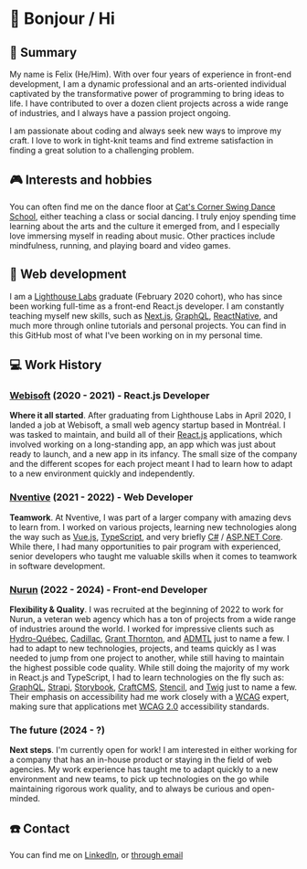 # :wave: Bonjour / Hi

## :pushpin: Summary

My name is Felix (He/Him). With over four years of experience in front-end development, I am a dynamic professional and an arts-oriented individual captivated by the transformative power of programming to bring ideas to life. I have contributed to over a dozen client projects across a wide range of industries, and I always have a passion project ongoing.

I am passionate about coding and always seek new ways to improve my craft. I love to work in tight-knit teams and find extreme satisfaction in finding a great solution to a challenging problem.

## :video_game: Interests and hobbies

You can often find me on the dance floor at [Cat's Corner Swing Dance School](https://www.catscorner.ca/en/), either teaching a class or social dancing. I truly enjoy spending time learning about the arts and the culture it emerged from, and I especially love immersing myself in reading about music. Other practices include mindfulness, running, and playing board and video games.

## :rocket: Web development 

I am a [Lighthouse Labs](https://www.lighthouselabs.ca/) graduate (February 2020 cohort), who has since been working full-time as a front-end React.js developer. I am constantly teaching myself new skills, such as [Next.js](https://nextjs.org/), [GraphQL](https://graphql.org/), [ReactNative](https://reactnative.dev/), and much more through online tutorials and personal projects. You can find in this GitHub most of what I've been working on in my personal time.

## 💻 Work History

### [Webisoft](https://webisoft.com/) (2020 - 2021) - React.js Developer
__Where it all started__.
After graduating from Lighthouse Labs in April 2020, I landed a job at Webisoft, a small web agency startup based in Montréal. I was tasked to maintain, and build all of their [React.js](https://react.dev/) applications, which involved working on a long-standing app, an app which was just about ready to launch, and a new app in its infancy. The small size of the company and the different scopes for each project meant I had to learn how to adapt to a new environment quickly and independently.  

### [Nventive](https://nventive.com/en/) (2021 - 2022) - Web Developer
__Teamwork__.
At Nventive, I was part of a larger company with amazing devs to learn from. I worked on various projects, learning new technologies along the way such as [Vue.js](https://vuejs.org/), [TypeScript](https://www.typescriptlang.org/), and very briefly [C#](https://dotnet.microsoft.com/en-us/languages/csharp) / [ASP.NET Core](https://dotnet.microsoft.com/en-us/apps/aspnet). While there, I had many opportunities to pair program with experienced, senior developers who taught me valuable skills when it comes to teamwork in software development.

### [Nurun](https://www.nurun.com/) (2022 - 2024) - Front-end Developer
__Flexibility & Quality__. I was recruited at the beginning of 2022 to work for Nurun, a veteran web agency which has a ton of projects from a wide range of industries around the world. I worked for impressive clients such as [Hydro-Québec](https://www.hydroquebec.com/about/), [Cadillac](https://www.cadillaccanada.ca/en), [Grant Thornton](https://www.grantthornton.ca/), and [ADMTL](https://www.admtl.com/) just to name a few. I had to adapt to new technologies, projects, and teams quickly as I was needed to jump from one project to another, while still having to maintain the highest possible code quality. While still doing the majority of my work in React.js and TypeScript, I had to learn technologies on the fly such as: [GraphQL](https://graphql.org/), [Strapi](https://strapi.io/), [Storybook](https://storybook.js.org/), [CraftCMS](https://craftcms.com/), [Stencil](https://stenciljs.com/), and [Twig](https://twig.symfony.com/) just to name a few. Their emphasis on accessibility had me work closely with a [WCAG](https://www.w3.org/WAI/standards-guidelines/wcag/) expert, making sure that applications met [WCAG 2.0](https://www.w3.org/TR/WCAG20/) accessibility standards.

### The future (2024 - ?)
__Next steps__. I'm currently open for work! I am interested in either working for a company that has an in-house product or staying in the field of web agencies. My work experience has taught me to adapt quickly to a new environment and new teams, to pick up technologies on the go while maintaining rigorous work quality, and to always be curious and open-minded.

## :phone: Contact

You can find me on [LinkedIn](https://www.linkedin.com/in/felix-rioux-sabourin/), or [through email](mailto:felixriouxsabourin@gmail.com)
